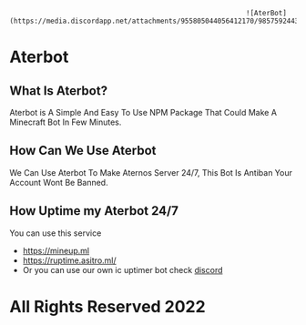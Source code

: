                                                               ![AterBot](https://media.discordapp.net/attachments/955805044056412170/985759244345278495/940a43379f71a2b963fcfffad628f755580aedcada39a3ee5e6b4b0d3255bfef95601890afd80709da39a3ee5e6b4b0d3255bfef95601890afd8070905ccb9558d135c6627fbe265fa4dab9d.png)
# Aterbot

## What Is Aterbot?
Aterbot is A Simple And Easy To Use NPM Package That Could Make A Minecraft Bot In Few Minutes.

## How Can We Use Aterbot
We Can Use Aterbot To Make Aternos Server 24/7, This Bot Is Antiban Your Account Wont Be Banned.

## How Uptime my Aterbot 24/7
You can use this service 
- https://mineup.ml
- https://ruptime.asitro.ml/
- Or you can use our own ic uptimer bot check [discord](https://discord.gg/VdWRysyHYh)

# All Rights Reserved 2022
